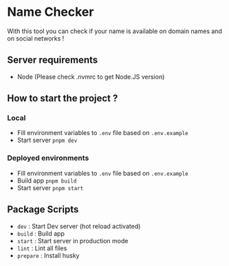 # Name Checker

With this tool you can check if your name is available on domain names and on social networks !

## Server requirements

- Node (Please check .nvmrc to get Node.JS version)

## How to start the project ?

### Local

- Fill environment variables to `.env` file based on `.env.example`
- Start server `pnpm dev`

### Deployed environments

- Fill environment variables to `.env` file based on `.env.example`
- Build app `pnpm build`
- Start server  `pnpm start`

## Package Scripts

- `dev` : Start Dev server (hot reload activated)
- `build` : Build app
- `start` : Start server in production mode
- `lint` : Lint all files
- `prepare` : Install husky
